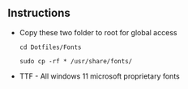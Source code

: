 ## Instructions

- Copy these two folder to root for global access

   ```cd Dotfiles/Fonts```

   ```sudo cp -rf * /usr/share/fonts/```

- TTF - All windows 11 microsoft proprietary fonts

